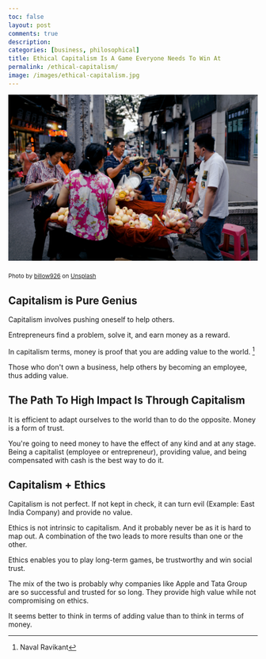 ```yaml
---
toc: false
layout: post
comments: true
description: 
categories: [business, philosophical]
title: Ethical Capitalism Is A Game Everyone Needs To Win At
permalink: /ethical-capitalism/
image: /images/ethical-capitalism.jpg
---
```

![](/images/ethical-capitalism.jpg)

<sub>Photo by <a href="https://unsplash.com/@billow926?utm_source=unsplash&amp;utm_medium=referral&amp;utm_content=creditCopyText">billow926</a> on <a href="https://unsplash.com/s/photos/market?utm_source=unsplash&amp;utm_medium=referral&amp;utm_content=creditCopyText">Unsplash</a></sub>

## Capitalism is Pure Genius

Capitalism involves pushing oneself to help others.

Entrepreneurs find a problem, solve it, and earn money as a reward.

In capitalism terms, money is proof that you are adding value to the world. [^1]

Those who don't own a business, help others by becoming an employee, thus adding value.

## The Path To High Impact Is Through Capitalism

It is efficient to adapt ourselves to the world than to do the opposite. Money is a form of trust.

You're going to need money to have the effect of any kind and at any stage. Being a capitalist (employee or entrepreneur), providing value, and being compensated with cash is the best way to do it.

## Capitalism + Ethics

Capitalism is not perfect. If not kept in check, it can turn evil (Example: East India Company) and provide no value.

Ethics is not intrinsic to capitalism. And it probably never be as it is hard to map out. A combination of the two leads to more results than one or the other.

Ethics enables you to play long-term games, be trustworthy and win social trust.

The mix of the two is probably why companies like Apple and Tata Group are so successful and trusted for so long. They provide high value while not compromising on ethics.

It seems better to think in terms of adding value than to think in terms of money.

[^1]: Naval Ravikant